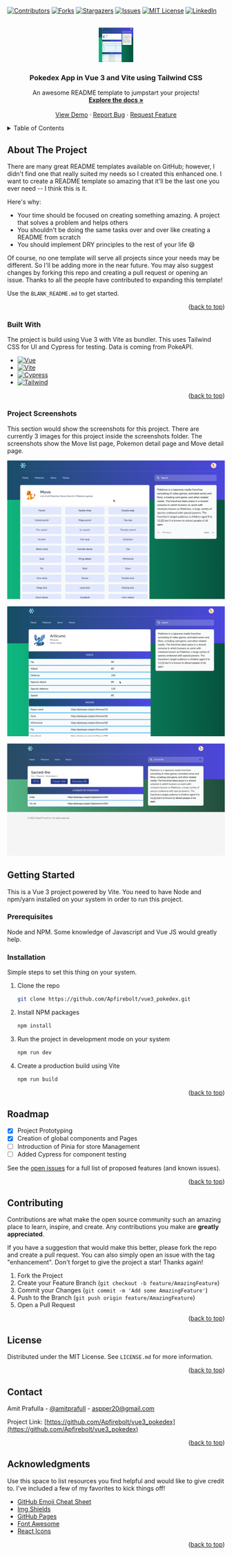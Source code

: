<a name="readme-top"></a>

[![Contributors][contributors-shield]][contributors-url]
[![Forks][forks-shield]][forks-url]
[![Stargazers][stars-shield]][stars-url]
[![Issues][issues-shield]][issues-url]
[![MIT License][license-shield]][license-url]
[![LinkedIn][linkedin-shield]][linkedin-url]


<!-- PROJECT LOGO -->
<br />
<div align="center">
  <a href="https://github.com/Apfirebolt/vue3_pokedex">
    <img src="screenshots/2.png" alt="Logo" width="80" height="80">
  </a>

  <h3 align="center">Pokedex App in Vue 3 and Vite using Tailwind CSS</h3>

  <p align="center">
    An awesome README template to jumpstart your projects!
    <br />
    <a href="https://github.com/Apfirebolt/vue3_pokedex"><strong>Explore the docs »</strong></a>
    <br />
    <br />
    <a href="https://github.com/Apfirebolt/vue3_pokedex">View Demo</a>
    ·
    <a href="https://github.com/Apfirebolt/vue3_pokedex/issues">Report Bug</a>
    ·
    <a href="https://github.com/Apfirebolt/vue3_pokedex/issues">Request Feature</a>
  </p>
</div>


<!-- TABLE OF CONTENTS -->
<details>
  <summary>Table of Contents</summary>
  <ol>
    <li>
      <a href="#about-the-project">About The Project</a>
      <ul>
        <li><a href="#built-with">Built With</a></li>
      </ul>
    </li>
    <li>
      <a href="#getting-started">Getting Started</a>
      <ul>
        <li><a href="#prerequisites">Prerequisites</a></li>
        <li><a href="#installation">Installation</a></li>
      </ul>
    </li>
    <li><a href="#roadmap">Roadmap</a></li>
    <li><a href="#contributing">Contributing</a></li>
    <li><a href="#license">License</a></li>
    <li><a href="#contact">Contact</a></li>
    <li><a href="#acknowledgments">Acknowledgments</a></li>
  </ol>
</details>



<!-- ABOUT THE PROJECT -->
## About The Project

There are many great README templates available on GitHub; however, I didn't find one that really suited my needs so I created this enhanced one. I want to create a README template so amazing that it'll be the last one you ever need -- I think this is it.

Here's why:
* Your time should be focused on creating something amazing. A project that solves a problem and helps others
* You shouldn't be doing the same tasks over and over like creating a README from scratch
* You should implement DRY principles to the rest of your life :smile:

Of course, no one template will serve all projects since your needs may be different. So I'll be adding more in the near future. You may also suggest changes by forking this repo and creating a pull request or opening an issue. Thanks to all the people have contributed to expanding this template!

Use the `BLANK_README.md` to get started.

<p align="right">(<a href="#readme-top">back to top</a>)</p>

### Built With

The project is build using Vue 3 with Vite as bundler. This uses Tailwind CSS for UI and Cypress for testing. Data is coming from PokeAPI.

* [![Vue][Vue.js]][Vue-url]
* [![Vite][Vite]][vite-url]
* [![Cypress][cypress]][cypress-url]
* [![Tailwind][Tailwind]][tailwind-url]


<p align="right">(<a href="#readme-top">back to top</a>)</p>

### Project Screenshots

This section would show the screenshots for this project. There are currently 3 images for this project inside the screenshots folder. The screenshots show the Move list page, Pokemon detail page and Move detail page.

![Move list page](screenshots/1.png)

![Pokemon Detail Page](screenshots/2.png)

![Move Detail Page](screenshots/3.png)

<!-- GETTING STARTED -->
## Getting Started

This is a Vue 3 project powered by Vite. You need to have Node and npm/yarn installed on your system in order to run this project. 

### Prerequisites

Node and NPM. Some knowledge of Javascript and Vue JS would greatly help.

### Installation

Simple steps to set this thing on your system.

1. Clone the repo
   ```sh
   git clone https://github.com/Apfirebolt/vue3_pokedex.git
   ```
2. Install NPM packages
   ```sh
   npm install
   ```
3. Run the project in development mode on your system
   ```sh
   npm run dev
   ```
4. Create a production build using Vite
   ```sh
   npm run build
   ```

<p align="right">(<a href="#readme-top">back to top</a>)</p>

<!-- ROADMAP -->
## Roadmap

- [x] Project Prototyping
- [x] Creation of global components and Pages
- [ ] Introduction of Pinia for store Management
- [ ] Added Cypress for component testing

See the [open issues](https://github.com/Apfirebolt/vue3_pokedex/issues) for a full list of proposed features (and known issues).

<p align="right">(<a href="#readme-top">back to top</a>)</p>


<!-- CONTRIBUTING -->
## Contributing

Contributions are what make the open source community such an amazing place to learn, inspire, and create. Any contributions you make are **greatly appreciated**.

If you have a suggestion that would make this better, please fork the repo and create a pull request. You can also simply open an issue with the tag "enhancement".
Don't forget to give the project a star! Thanks again!

1. Fork the Project
2. Create your Feature Branch (`git checkout -b feature/AmazingFeature`)
3. Commit your Changes (`git commit -m 'Add some AmazingFeature'`)
4. Push to the Branch (`git push origin feature/AmazingFeature`)
5. Open a Pull Request

<p align="right">(<a href="#readme-top">back to top</a>)</p>



<!-- LICENSE -->
## License

Distributed under the MIT License. See `LICENSE.md` for more information.

<p align="right">(<a href="#readme-top">back to top</a>)</p>



<!-- CONTACT -->
## Contact

Amit Prafulla - [@amitprafull](https://twitter.com/your_username) - aspper20@gmail.com

Project Link: [https://github.com/Apfirebolt/vue3_pokedex](https://github.com/Apfirebolt/vue3_pokedex)

<p align="right">(<a href="#readme-top">back to top</a>)</p>



<!-- ACKNOWLEDGMENTS -->
## Acknowledgments

Use this space to list resources you find helpful and would like to give credit to. I've included a few of my favorites to kick things off!

* [GitHub Emoji Cheat Sheet](https://www.webpagefx.com/tools/emoji-cheat-sheet)
* [Img Shields](https://shields.io)
* [GitHub Pages](https://pages.github.com)
* [Font Awesome](https://fontawesome.com)
* [React Icons](https://react-icons.github.io/react-icons/search)

<p align="right">(<a href="#readme-top">back to top</a>)</p>


[contributors-shield]: https://img.shields.io/github/contributors/othneildrew/Best-README-Template.svg?style=for-the-badge
[contributors-url]: https://github.com/Apfirebolt/vue3_pokedex/graphs/contributors
[forks-shield]: https://img.shields.io/github/forks/othneildrew/Best-README-Template.svg?style=for-the-badge
[forks-url]: https://github.com/Apfirebolt/vue3_pokedex/network/members
[stars-shield]: https://img.shields.io/github/stars/othneildrew/Best-README-Template.svg?style=for-the-badge
[stars-url]: https://github.com/Apfirebolt/vue3_pokedex/stargazers
[issues-shield]: https://img.shields.io/github/issues/othneildrew/Best-README-Template.svg?style=for-the-badge
[issues-url]: https://github.com/Apfirebolt/vue3_pokedex/issues
[license-shield]: https://img.shields.io/github/license/othneildrew/Best-README-Template.svg?style=for-the-badge
[license-url]: https://github.com/Apfirebolt/vue3_pokedex/blob/master/LICENSE.txt
[linkedin-shield]: https://img.shields.io/badge/-LinkedIn-black.svg?style=for-the-badge&logo=linkedin&colorB=555
[linkedin-url]: https://linkedin.com/in/othneildrew
[Vue.js]: https://img.shields.io/badge/Vue.js-35495E?style=for-the-badge&logo=vuedotjs&logoColor=4FC08D
[Vue-url]: https://vuejs.org/
[Vite]: https://img.shields.io/badge/vite-%23646CFF.svg?style=for-the-badge&logo=vite&logoColor=white
[vite-url]: https://vitejs.dev/
[Tailwind]: https://img.shields.io/badge/tailwindcss-%2338B2AC.svg?style=for-the-badge&logo=tailwind-css&logoColor=white
[tailwind-url]: https://tailwindcss.com/
[cypress]: https://img.shields.io/badge/-cypress-%23E5E5E5?style=for-the-badge&logo=cypress&logoColor=058a5e
[cypress-url]: https://www.cypress.io/
